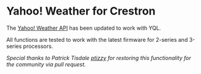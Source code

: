 # Yahoo! Weather for Crestron

The [Yahoo! Weather API](https://developer.yahoo.com/weather/) has been updated to work with YQL.

All functions are tested to work with the latest firmware for 2-series and 3-series processors.

_Special thanks to Patrick Tisdale [ptizzy](https://github.com/ptizzy) for restoring this functionality for the community via pull request._
